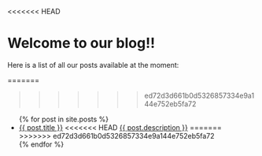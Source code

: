 <<<<<<< HEAD
# Welcome to our blog!!

Here is a list of all our posts available at the moment:

=======
>>>>>>> ed72d3d661b0d5326857334e9a144e752eb5fa72
<ul>
  {% for post in site.posts %}
    <li>
      <a href="/github-pages-with-jekyll{{ post.url }}">{{ post.title }}</a>
<<<<<<< HEAD
      <a href="/github-pages-with-jekyll{{ post.url }}">{{ post.description }}</a>
=======
>>>>>>> ed72d3d661b0d5326857334e9a144e752eb5fa72
    </li>
  {% endfor %}
</ul>
